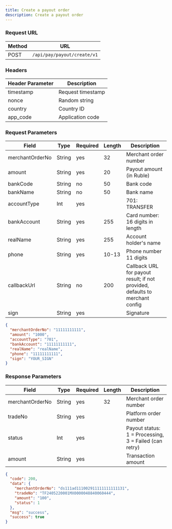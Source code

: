 ```yaml
---
title: Create a payout order
description: Create a payout order
---
```


### Request URL

| Method | URL                         |
| ------ | --------------------------- |
| POST   | `/api/pay/payout/create/v1` |


### Headers

| Header Parameter | Description       |
| --------------- | ----------------- |
| timestamp       | Request timestamp |
| nonce           | Random string     |
| country         | Country ID        |
| app_code        | Application code  |



### Request Parameters


| Field           | Type   | Required | Length | Description                                                                 |
| --------------- | ------ |----------| ------ |-----------------------------------------------------------------------------|
| merchantOrderNo | String | yes      | 32     | Merchant order number                                                       |
| amount          | String | yes      | 20     | Payout amount (in Ruble)                                |
| bankCode        | String | no       | 50     | Bank code                                                                   |
| bankName        | String | no      | 50     | Bank name                                                                   |
| accountType     | Int    | yes      |        | 701: TRANSFER                                                               |
| bankAccount     | String | yes      | 255    | Card number: 16 digits in length                                                                         |
| realName        | String | yes      | 255    | Account holder's name                                                       |
| phone           | String | yes      | 10-13  | Phone number 11 digits                           |
| callbackUrl     | String | no       | 200    | Callback URL for payout result; if not provided, defaults to merchant config |
| sign            | String | yes      |        | Signature                                                                   |




```json
{
  "merchantOrderNo": "11111111111",
  "amount": "1000",
  "accountType": "701",
  "bankAccount": "11111111111",
  "realName": "realName",
  "phone": "11111111111",
  "sign": "YOUR_SIGN"
}

```

### Response Parameters


| Field           | Type   | Required | Length | Description                                           |
| --------------- | ------ | -------- | ------ | ----------------------------------------------------- |
| merchantOrderNo | String | yes      | 32     | Merchant order number                                 |
| tradeNo         | String | yes      |        | Platform order number                                 |
| status          | Int    | yes      |        | Payout status: 1 = Processing, 3 = Failed (can retry) |
| amount          | String | yes      |        | Transaction amount                                    |


```json
{
  "code": 200,
  "data": {
    "merchantOrderNo": "ds111ad111002911111111111131",
    "tradeNo": "TF2405220001MX0000048840060444",
    "amount": "100",
    "status": 1
  },
  "msg": "success",
  "success": true
}

```
